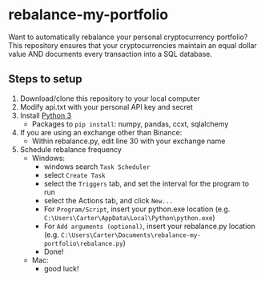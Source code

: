 # rebalance-my-portfolio
Want to automatically rebalance your personal cryptocurrency portfolio?  This
repository ensures that your cryptocurrencies maintain an equal dollar value
AND documents every transaction into a SQL database.


## Steps to setup
1. Download/clone this repository to your local computer
2. Modify api.txt with your personal API key and secret
3. Install [Python 3](https://www.python.org/downloads/)
	- Packages to `pip install`: numpy, pandas, ccxt, sqlalchemy
4. If you are using an exchange other than Binance:
	- Within rebalance.py, edit line 30 with your exchange name
5. Schedule rebalance frequency
	- Windows:
		- windows search `Task Scheduler`
		- select `Create Task`
		- select the `Triggers` tab, and set the interval for the program to run
		- select the Actions tab, and click `New...`
		- For `Program/Script`, insert your python.exe location (e.g. `C:\Users\Carter\AppData\Local\Python\python.exe`)
		- For `Add arguments (optional)`, insert your rebalance.py location (e.g. `C:\Users\Carter\Documents\rebalance-my-portfolio\rebalance.py`)
		- Done!
	- Mac:
		- good luck!
